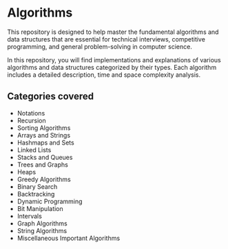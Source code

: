 # Algorithms
This repository is designed to help master the fundamental algorithms and data structures that are essential for technical interviews, competitive programming, and general problem-solving in computer science.

In this repository, you will find implementations and explanations of various algorithms and data structures categorized by their types. Each algorithm includes a detailed description, time and space complexity analysis.

## Categories covered
* Notations
* Recursion
* Sorting Algorithms
* Arrays and Strings
* Hashmaps and Sets
* Linked Lists
* Stacks and Queues
* Trees and Graphs
* Heaps
* Greedy Algorithms
* Binary Search
* Backtracking
* Dynamic Programming
* Bit Manipulation
* Intervals
* Graph Algorithms
* String Algorithms
* Miscellaneous Important Algorithms